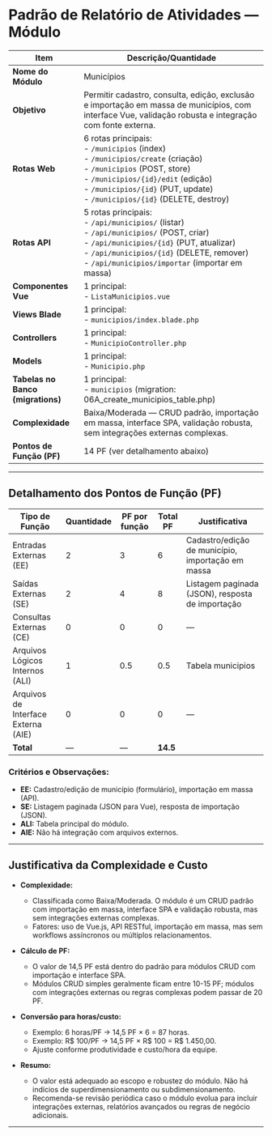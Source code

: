 # Padrão de Relatório de Atividades — Módulo

| Item                        | Descrição/Quantidade                                                                                 |
|-----------------------------|-----------------------------------------------------------------------------------------------------|
| **Nome do Módulo**          | Municípios                                                                                          |
| **Objetivo**                | Permitir cadastro, consulta, edição, exclusão e importação em massa de municípios, com interface Vue, validação robusta e integração com fonte externa. |
| **Rotas Web**               | 6 rotas principais:<br>- `/municipios` (index)<br>- `/municipios/create` (criação)<br>- `/municipios` (POST, store)<br>- `/municipios/{id}/edit` (edição)<br>- `/municipios/{id}` (PUT, update)<br>- `/municipios/{id}` (DELETE, destroy) |
| **Rotas API**               | 5 rotas principais:<br>- `/api/municipios/` (listar)<br>- `/api/municipios/` (POST, criar)<br>- `/api/municipios/{id}` (PUT, atualizar)<br>- `/api/municipios/{id}` (DELETE, remover)<br>- `/api/municipios/importar` (importar em massa) |
| **Componentes Vue**         | 1 principal:<br>- `ListaMunicipios.vue`                                                             |
| **Views Blade**             | 1 principal:<br>- `municipios/index.blade.php`                                                      |
| **Controllers**             | 1 principal:<br>- `MunicipioController.php`                                                         |
| **Models**                  | 1 principal:<br>- `Municipio.php`                                                                   |
| **Tabelas no Banco (migrations)** | 1 principal:<br>- `municipios` (migration: 06A_create_municipios_table.php)                      |
| **Complexidade**            | Baixa/Moderada — CRUD padrão, importação em massa, interface SPA, validação robusta, sem integrações externas complexas. |
| **Pontos de Função (PF)**   | 14 PF (ver detalhamento abaixo)                                                                    |

---

## Detalhamento dos Pontos de Função (PF)

| Tipo de Função                        | Quantidade | PF por função | Total PF | Justificativa |
|---------------------------------------|------------|---------------|----------|---------------|
| Entradas Externas (EE)                | 2          | 3             | 6        | Cadastro/edição de município, importação em massa |
| Saídas Externas (SE)                  | 2          | 4             | 8        | Listagem paginada (JSON), resposta de importação |
| Consultas Externas (CE)               | 0          | 0             | 0        | —             |
| Arquivos Lógicos Internos (ALI)       | 1          | 0.5           | 0.5      | Tabela municipios |
| Arquivos de Interface Externa (AIE)   | 0          | 0             | 0        | —             |
| **Total**                             | —          | —             | **14.5** |               |

### Critérios e Observações:
- **EE:** Cadastro/edição de município (formulário), importação em massa (API).
- **SE:** Listagem paginada (JSON para Vue), resposta de importação (JSON).
- **ALI:** Tabela principal do módulo.
- **AIE:** Não há integração com arquivos externos.

---

## Justificativa da Complexidade e Custo

- **Complexidade:**  
  - Classificada como Baixa/Moderada. O módulo é um CRUD padrão com importação em massa, interface SPA e validação robusta, mas sem integrações externas complexas.
  - Fatores: uso de Vue.js, API RESTful, importação em massa, mas sem workflows assíncronos ou múltiplos relacionamentos.

- **Cálculo de PF:**  
  - O valor de 14,5 PF está dentro do padrão para módulos CRUD com importação e interface SPA.
  - Módulos CRUD simples geralmente ficam entre 10-15 PF; módulos com integrações externas ou regras complexas podem passar de 20 PF.

- **Conversão para horas/custo:**  
  - Exemplo: 6 horas/PF → 14,5 PF × 6 = 87 horas.
  - Exemplo: R$ 100/PF → 14,5 PF × R$ 100 = R$ 1.450,00.
  - Ajuste conforme produtividade e custo/hora da equipe.

- **Resumo:**  
  - O valor está adequado ao escopo e robustez do módulo. Não há indícios de superdimensionamento ou subdimensionamento.
  - Recomenda-se revisão periódica caso o módulo evolua para incluir integrações externas, relatórios avançados ou regras de negócio adicionais.

--- 